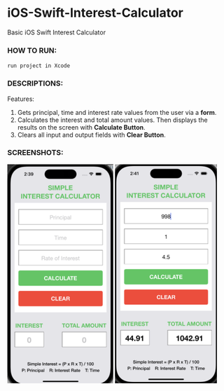 # iOS-Swift-Interest-Calculator
Basic iOS Swift Interest Calculator

### HOW TO RUN:
```console
run project in Xcode
```

### DESCRIPTIONS:
Features:
1. Gets principal, time and interest rate values from the user via a **form**.
2. Calculates the interest and total amount values. Then displays the results on the screen with **Calculate Button**.
3. Clears all input and output fields with **Clear Button**.

### SCREENSHOTS:
<kbd><img src="SS_1.png" height="500"/></kbd>    <kbd><img src="SS_2.png" height="500"/></kbd>
